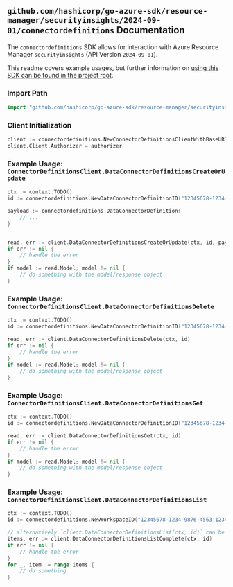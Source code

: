 
## `github.com/hashicorp/go-azure-sdk/resource-manager/securityinsights/2024-09-01/connectordefinitions` Documentation

The `connectordefinitions` SDK allows for interaction with Azure Resource Manager `securityinsights` (API Version `2024-09-01`).

This readme covers example usages, but further information on [using this SDK can be found in the project root](https://github.com/hashicorp/go-azure-sdk/tree/main/docs).

### Import Path

```go
import "github.com/hashicorp/go-azure-sdk/resource-manager/securityinsights/2024-09-01/connectordefinitions"
```


### Client Initialization

```go
client := connectordefinitions.NewConnectorDefinitionsClientWithBaseURI("https://management.azure.com")
client.Client.Authorizer = authorizer
```


### Example Usage: `ConnectorDefinitionsClient.DataConnectorDefinitionsCreateOrUpdate`

```go
ctx := context.TODO()
id := connectordefinitions.NewDataConnectorDefinitionID("12345678-1234-9876-4563-123456789012", "example-resource-group", "workspaceName", "dataConnectorDefinitionName")

payload := connectordefinitions.DataConnectorDefinition{
	// ...
}


read, err := client.DataConnectorDefinitionsCreateOrUpdate(ctx, id, payload)
if err != nil {
	// handle the error
}
if model := read.Model; model != nil {
	// do something with the model/response object
}
```


### Example Usage: `ConnectorDefinitionsClient.DataConnectorDefinitionsDelete`

```go
ctx := context.TODO()
id := connectordefinitions.NewDataConnectorDefinitionID("12345678-1234-9876-4563-123456789012", "example-resource-group", "workspaceName", "dataConnectorDefinitionName")

read, err := client.DataConnectorDefinitionsDelete(ctx, id)
if err != nil {
	// handle the error
}
if model := read.Model; model != nil {
	// do something with the model/response object
}
```


### Example Usage: `ConnectorDefinitionsClient.DataConnectorDefinitionsGet`

```go
ctx := context.TODO()
id := connectordefinitions.NewDataConnectorDefinitionID("12345678-1234-9876-4563-123456789012", "example-resource-group", "workspaceName", "dataConnectorDefinitionName")

read, err := client.DataConnectorDefinitionsGet(ctx, id)
if err != nil {
	// handle the error
}
if model := read.Model; model != nil {
	// do something with the model/response object
}
```


### Example Usage: `ConnectorDefinitionsClient.DataConnectorDefinitionsList`

```go
ctx := context.TODO()
id := connectordefinitions.NewWorkspaceID("12345678-1234-9876-4563-123456789012", "example-resource-group", "workspaceName")

// alternatively `client.DataConnectorDefinitionsList(ctx, id)` can be used to do batched pagination
items, err := client.DataConnectorDefinitionsListComplete(ctx, id)
if err != nil {
	// handle the error
}
for _, item := range items {
	// do something
}
```
